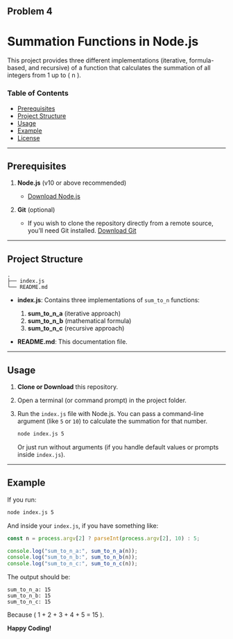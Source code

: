 Problem 4
---

# Summation Functions in Node.js

This project provides three different implementations (iterative, formula-based, and recursive) of a function that calculates the summation of all integers from 1 up to \( n \).

### Table of Contents
- [Prerequisites](#prerequisites)
- [Project Structure](#project-structure)
- [Usage](#usage)
- [Example](#example)
- [License](#license)

---

## Prerequisites
1. **Node.js** (v10 or above recommended)  
   - [Download Node.js](https://nodejs.org/en/download/)

2. **Git** (optional)  
   - If you wish to clone the repository directly from a remote source, you’ll need Git installed. [Download Git](https://git-scm.com/downloads)

---

## Project Structure

```
.
├── index.js
└── README.md
```

- **index.js**: Contains three implementations of `sum_to_n` functions:
  1. **sum_to_n_a** (iterative approach)
  2. **sum_to_n_b** (mathematical formula)
  3. **sum_to_n_c** (recursive approach)

- **README.md**: This documentation file.

---

## Usage

1. **Clone or Download** this repository.

2. Open a terminal (or command prompt) in the project folder.

3. Run the `index.js` file with Node.js. You can pass a command-line argument (like `5` or `10`) to calculate the summation for that number.

   ```bash
   node index.js 5
   ```

   Or just run without arguments (if you handle default values or prompts inside `index.js`).

---

## Example

If you run:

```bash
node index.js 5
```

And inside your `index.js`, if you have something like:

```js
const n = process.argv[2] ? parseInt(process.argv[2], 10) : 5;

console.log("sum_to_n_a:", sum_to_n_a(n));
console.log("sum_to_n_b:", sum_to_n_b(n));
console.log("sum_to_n_c:", sum_to_n_c(n));
```

The output should be:
```
sum_to_n_a: 15
sum_to_n_b: 15
sum_to_n_c: 15
```

Because \( 1 + 2 + 3 + 4 + 5 = 15 \).

**Happy Coding!**